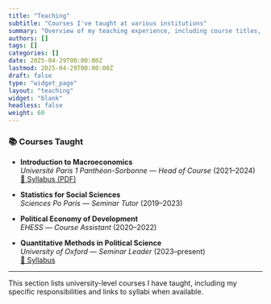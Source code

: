 ```yaml
---
title: "Teaching"
subtitle: "Courses I've taught at various institutions"
summary: "Overview of my teaching experience, including course titles, roles, institutions, and years taught."
authors: []
tags: []
categories: []
date: 2025-04-29T00:00:00Z
lastmod: 2025-04-29T00:00:00Z
draft: false
type: "widget_page"
layout: "teaching"
widget: "blank"
headless: false
weight: 60
---
```


### 📚 Courses Taught

- **Introduction to Macroeconomics**  
  _Université Paris 1 Panthéon-Sorbonne_ — *Head of Course* (2021–2024)  
  [📄 Syllabus (PDF)](https://example.com/syllabus-macro.pdf)

- **Statistics for Social Sciences**  
  _Sciences Po Paris_ — *Seminar Tutor* (2019–2023)

- **Political Economy of Development**  
  _EHESS_ — *Course Assistant* (2020–2022)

- **Quantitative Methods in Political Science**  
  _University of Oxford_ — *Seminar Leader* (2023–present)  
  [📄 Syllabus](https://example.com/syllabus-quantmethods)

---

This section lists university-level courses I have taught, including my specific responsibilities and links to syllabi when available.
